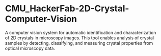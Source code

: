 # CMU_HackerFab-2D-Crystal-Computer-Vision
 A computer vision system for automatic identification and characterization of 2D crystals in microscopy images. This tool enables analysis of crystal samples by detecting, classifying, and measuring crystal properties from optical microscopy data.
